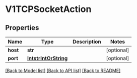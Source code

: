 # V1TCPSocketAction

## Properties
Name | Type | Description | Notes
------------ | ------------- | ------------- | -------------
**host** | **str** |  | [optional] 
**port** | [**IntstrIntOrString**](IntstrIntOrString.md) |  | [optional] 

[[Back to Model list]](../README.md#documentation-for-models) [[Back to API list]](../README.md#documentation-for-api-endpoints) [[Back to README]](../README.md)


